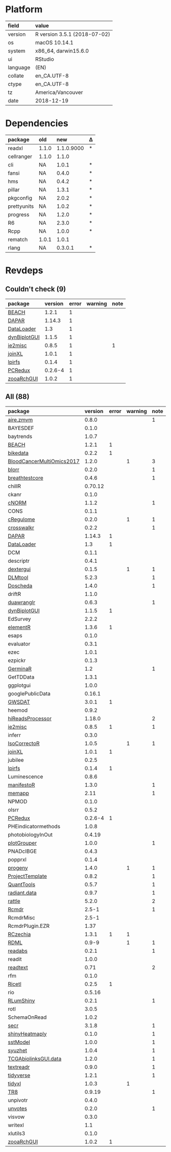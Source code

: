 # Platform

|field    |value                        |
|:--------|:----------------------------|
|version  |R version 3.5.1 (2018-07-02) |
|os       |macOS  10.14.1               |
|system   |x86_64, darwin15.6.0         |
|ui       |RStudio                      |
|language |(EN)                         |
|collate  |en_CA.UTF-8                  |
|ctype    |en_CA.UTF-8                  |
|tz       |America/Vancouver            |
|date     |2018-12-19                   |

# Dependencies

|package     |old   |new        |Δ  |
|:-----------|:-----|:----------|:--|
|readxl      |1.1.0 |1.1.0.9000 |*  |
|cellranger  |1.1.0 |1.1.0      |   |
|cli         |NA    |1.0.1      |*  |
|fansi       |NA    |0.4.0      |*  |
|hms         |NA    |0.4.2      |*  |
|pillar      |NA    |1.3.1      |*  |
|pkgconfig   |NA    |2.0.2      |*  |
|prettyunits |NA    |1.0.2      |*  |
|progress    |NA    |1.2.0      |*  |
|R6          |NA    |2.3.0      |*  |
|Rcpp        |NA    |1.0.0      |*  |
|rematch     |1.0.1 |1.0.1      |   |
|rlang       |NA    |0.3.0.1    |*  |

# Revdeps

## Couldn't check (9)

|package                                  |version |error |warning |note |
|:----------------------------------------|:-------|:-----|:-------|:----|
|[BEACH](problems.md#beach)               |1.2.1   |1     |        |     |
|[DAPAR](problems.md#dapar)               |1.14.3  |1     |        |     |
|[DataLoader](problems.md#dataloader)     |1.3     |1     |        |     |
|[dynBiplotGUI](problems.md#dynbiplotgui) |1.1.5   |1     |        |     |
|[ie2misc](problems.md#ie2misc)           |0.8.5   |1     |        |1    |
|[joinXL](problems.md#joinxl)             |1.0.1   |1     |        |     |
|[lpirfs](problems.md#lpirfs)             |0.1.4   |1     |        |     |
|[PCRedux](problems.md#pcredux)           |0.2.6-4 |1     |        |     |
|[zooaRchGUI](problems.md#zooarchgui)     |1.0.2   |1     |        |     |

## All (88)

|package                                                            |version |error |warning |note |
|:------------------------------------------------------------------|:-------|:-----|:-------|:----|
|[aire.zmvm](problems.md#airezmvm)                                  |0.8.0   |      |        |1    |
|BAYESDEF                                                           |0.1.0   |      |        |     |
|baytrends                                                          |1.0.7   |      |        |     |
|[BEACH](problems.md#beach)                                         |1.2.1   |1     |        |     |
|[bikedata](problems.md#bikedata)                                   |0.2.2   |1     |        |     |
|[BloodCancerMultiOmics2017](problems.md#bloodcancermultiomics2017) |1.2.0   |      |1       |3    |
|[blorr](problems.md#blorr)                                         |0.2.0   |      |        |1    |
|[breathtestcore](problems.md#breathtestcore)                       |0.4.6   |      |        |1    |
|chillR                                                             |0.70.12 |      |        |     |
|ckanr                                                              |0.1.0   |      |        |     |
|[cNORM](problems.md#cnorm)                                         |1.1.2   |      |        |1    |
|CONS                                                               |0.1.1   |      |        |     |
|[cRegulome](problems.md#cregulome)                                 |0.2.0   |      |1       |1    |
|[crosswalkr](problems.md#crosswalkr)                               |0.2.2   |      |        |1    |
|[DAPAR](problems.md#dapar)                                         |1.14.3  |1     |        |     |
|[DataLoader](problems.md#dataloader)                               |1.3     |1     |        |     |
|DCM                                                                |0.1.1   |      |        |     |
|descriptr                                                          |0.4.1   |      |        |     |
|[dextergui](problems.md#dextergui)                                 |0.1.5   |      |1       |1    |
|[DLMtool](problems.md#dlmtool)                                     |5.2.3   |      |        |1    |
|[Doscheda](problems.md#doscheda)                                   |1.4.0   |      |        |1    |
|driftR                                                             |1.1.0   |      |        |     |
|[duawranglr](problems.md#duawranglr)                               |0.6.3   |      |        |1    |
|[dynBiplotGUI](problems.md#dynbiplotgui)                           |1.1.5   |1     |        |     |
|EdSurvey                                                           |2.2.2   |      |        |     |
|[elementR](problems.md#elementr)                                   |1.3.6   |1     |        |     |
|esaps                                                              |0.1.0   |      |        |     |
|evaluator                                                          |0.3.1   |      |        |     |
|ezec                                                               |1.0.1   |      |        |     |
|ezpickr                                                            |0.1.3   |      |        |     |
|[GerminaR](problems.md#germinar)                                   |1.2     |      |        |1    |
|GetTDData                                                          |1.3.1   |      |        |     |
|ggplotgui                                                          |1.0.0   |      |        |     |
|googlePublicData                                                   |0.16.1  |      |        |     |
|[GWSDAT](problems.md#gwsdat)                                       |3.0.1   |1     |        |     |
|heemod                                                             |0.9.2   |      |        |     |
|[hiReadsProcessor](problems.md#hireadsprocessor)                   |1.18.0  |      |        |2    |
|[ie2misc](problems.md#ie2misc)                                     |0.8.5   |1     |        |1    |
|inferr                                                             |0.3.0   |      |        |     |
|[IsoCorrectoR](problems.md#isocorrector)                           |1.0.5   |      |1       |1    |
|[joinXL](problems.md#joinxl)                                       |1.0.1   |1     |        |     |
|jubilee                                                            |0.2.5   |      |        |     |
|[lpirfs](problems.md#lpirfs)                                       |0.1.4   |1     |        |     |
|Luminescence                                                       |0.8.6   |      |        |     |
|[manifestoR](problems.md#manifestor)                               |1.3.0   |      |        |1    |
|[memapp](problems.md#memapp)                                       |2.11    |      |        |1    |
|NPMOD                                                              |0.1.0   |      |        |     |
|olsrr                                                              |0.5.2   |      |        |     |
|[PCRedux](problems.md#pcredux)                                     |0.2.6-4 |1     |        |     |
|PHEindicatormethods                                                |1.0.8   |      |        |     |
|photobiologyInOut                                                  |0.4.19  |      |        |     |
|[plotGrouper](problems.md#plotgrouper)                             |1.0.0   |      |        |1    |
|PNADcIBGE                                                          |0.4.3   |      |        |     |
|popprxl                                                            |0.1.4   |      |        |     |
|[progeny](problems.md#progeny)                                     |1.4.0   |      |1       |1    |
|[ProjectTemplate](problems.md#projecttemplate)                     |0.8.2   |      |        |1    |
|[QuantTools](problems.md#quanttools)                               |0.5.7   |      |        |1    |
|[radiant.data](problems.md#radiantdata)                            |0.9.7   |      |        |1    |
|[rattle](problems.md#rattle)                                       |5.2.0   |      |        |2    |
|[Rcmdr](problems.md#rcmdr)                                         |2.5-1   |      |        |1    |
|RcmdrMisc                                                          |2.5-1   |      |        |     |
|RcmdrPlugin.EZR                                                    |1.37    |      |        |     |
|[RCzechia](problems.md#rczechia)                                   |1.3.1   |1     |1       |     |
|[RDML](problems.md#rdml)                                           |0.9-9   |      |1       |1    |
|[readabs](problems.md#readabs)                                     |0.2.1   |      |        |1    |
|readit                                                             |1.0.0   |      |        |     |
|[readtext](problems.md#readtext)                                   |0.71    |      |        |2    |
|rfm                                                                |0.1.0   |      |        |     |
|[Ricetl](problems.md#ricetl)                                       |0.2.5   |1     |        |     |
|rio                                                                |0.5.16  |      |        |     |
|[RLumShiny](problems.md#rlumshiny)                                 |0.2.1   |      |        |1    |
|rotl                                                               |3.0.5   |      |        |     |
|SchemaOnRead                                                       |1.0.2   |      |        |     |
|[secr](problems.md#secr)                                           |3.1.8   |      |        |1    |
|[shinyHeatmaply](problems.md#shinyheatmaply)                       |0.1.0   |      |        |1    |
|[sstModel](problems.md#sstmodel)                                   |1.0.0   |      |        |1    |
|[syuzhet](problems.md#syuzhet)                                     |1.0.4   |      |        |1    |
|[TCGAbiolinksGUI.data](problems.md#tcgabiolinksguidata)            |1.2.0   |      |        |1    |
|[textreadr](problems.md#textreadr)                                 |0.9.0   |      |        |1    |
|[tidyverse](problems.md#tidyverse)                                 |1.2.1   |      |        |1    |
|[tidyxl](problems.md#tidyxl)                                       |1.0.3   |      |1       |     |
|[TR8](problems.md#tr8)                                             |0.9.19  |      |        |1    |
|unpivotr                                                           |0.4.0   |      |        |     |
|[unvotes](problems.md#unvotes)                                     |0.2.0   |      |        |1    |
|visvow                                                             |0.3.0   |      |        |     |
|writexl                                                            |1.1     |      |        |     |
|xlutils3                                                           |0.1.0   |      |        |     |
|[zooaRchGUI](problems.md#zooarchgui)                               |1.0.2   |1     |        |     |

